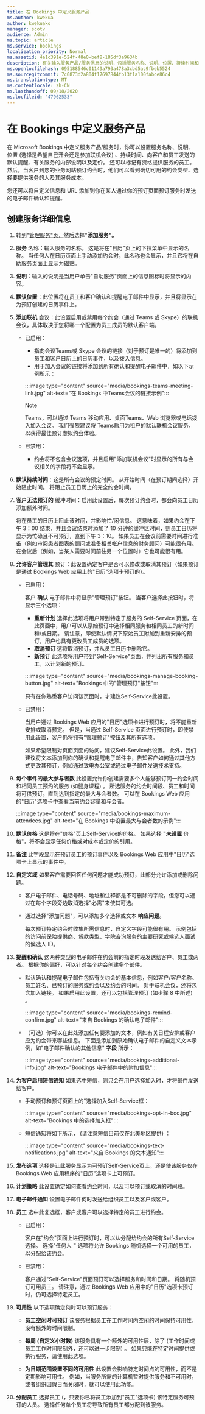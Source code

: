 ```yaml
---
title: 在 Bookings 中定义服务产品
ms.author: kwekua
author: kwekuako
manager: scotv
audience: Admin
ms.topic: article
ms.service: bookings
localization_priority: Normal
ms.assetid: 4a1c391e-524f-48e0-bef8-185df3a9634b
description: 有关输入服务产品/服务信息的说明，包括服务名称、说明、位置、持续时间和定价。 还可以标记有资格提供服务的员工。
ms.openlocfilehash: 095188546c01149a793a478a3cbd5ac9fbeb5524
ms.sourcegitcommit: 7c0873d2a804f17697844fb13f1a100fabce86c4
ms.translationtype: MT
ms.contentlocale: zh-CN
ms.lasthandoff: 09/18/2020
ms.locfileid: "47962533"
---
```

# <a name="define-your-service-offerings-in-bookings"></a>在 Bookings 中定义服务产品

在 Microsoft Bookings 中定义服务产品/服务时，你可以设置服务名称、说明、位置 (选择是希望自己开会还是参加联机会议) 、持续时间、向客户和员工发送的默认提醒、有关服务的内部说明以及定价。 还可以标记有资格提供服务的员工。 然后，当客户到您的业务网站预订约会时，他们可以看到确切可用的约会类型、选择要提供服务的人及其服务成本。

您还可以将自定义信息和 URL 添加到你在某人通过你的预订页面预订服务时发送的电子邮件确认和提醒。

## <a name="create-the-service-details"></a>创建服务详细信息

1. 转到"[管理服务"页，](https://outlook.office.com/bookings/services)然后选择"**添加服务"。**

2. **服务** 名称：输入服务的名称。 这是将在"日历"页上的下拉菜单中显示的名称。 当任何人在日历页面上手动添加约会时，此名称也会显示，并且它将在自助服务页面上显示为磁贴。

3. **说明**：输入的说明是当用户单击"自助服务"页面上的信息图标时将显示的内容。

4. **默认位置**：此位置将在员工和客户确认和提醒电子邮件中显示，并且将显示在为预订创建的日历事件上。

5. **添加联机** 会议：此设置启用或禁用每个约会（通过 Teams 或 Skype）的联机会议，具体取决于您将哪一个配置为员工成员的默认客户端。

    - 已启用：

        - 指向会议Teams或 Skype 会议的链接（对于预订是唯一的）将添加到员工和客户日历上的日历事件，以及拨入信息。
        - 用于加入会议的链接将添加到所有确认和提醒电子邮件中，如以下示例所示：

        :::image type="content" source="media/bookings-teams-meeting-link.jpg" alt-text="在 Bookings 中Teams会议的链接示例":::

        > [!NOTE]
        > Teams，可以通过 Teams 移动应用、桌面Teams、Web 浏览器或电话拨入加入会议。 我们强烈建议将 Teams启用为租户的默认联机会议服务，以获得最佳预订虚拟约会体验。

    - 已禁用：
        - 约会将不包含会议选项，并且启用"添加联机会议"时显示的所有与会议相关的字段将不会显示。

6. **默认持续时间**：这是所有会议的预定时间。 从开始时间（在预订期间选择）开始阻止时间。 将阻止员工日历上的完全约会时间。

7. **客户无法预订的** 缓冲时间：启用此设置后，每次预订约会时，都会向员工日历添加额外时间。

    将在员工的日历上阻止该时间，并影响忙/闲信息。 这意味着，如果约会在下午 3：00 结束，并且会议结束时添加了 10 分钟的缓冲区时间，则员工日历将显示为忙碌且不可预订，直到下午 3：10。 如果员工在会议前需要时间进行准备（例如审阅患者图表的顾问或准备相关帐户信息的财务顾问）可能很有用。 在会议后（例如，当某人需要时间前往另一个位置时）它也可能很有用。

8. **允许客户管理其** 预订：此设置确定客户是否可以修改或取消其预订（如果预订是通过 Bookings Web 应用上的"日历"选项卡预订的）。

    - 已启用：

        客户 **确认** 电子邮件中将显示"管理预订"按钮。 当客户选择此按钮时，将显示三个选项：
        - **重新计划** 选择此选项将用户带到特定于服务的 Self-Service 页面，在此页面中，用户可以从原始预订中选择相同服务和相同员工的新时间和/或日期。 请注意，即使默认情况下原始员工附加到重新安排的预订，用户也具有更改员工成员的选项。
        - **取消预订** 这将取消预订，并从员工日历中删除它。
        - **新预订** 此选项将用户带到"Self-Service"页面，并列出所有服务和员工，以计划新的预订。

        :::image type="content" source="media/bookings-manage-booking-button.jpg" alt-text="Bookings 中的&quot;管理预订&quot;按钮":::

        只有在你熟悉客户访问该页面时，才建议Self-Service此设置。

    - 已禁用：

        当用户通过 Bookings Web 应用的"日历"选项卡进行预订时，将不能重新安排或取消预定。 但是，当通过 Self-Service 页面进行预订时，即使禁用此设置，客户仍将拥有"管理预订"按钮及其所有选项。

        如果希望限制对页面页面的访问，建议Self-Service此设置。 此外，我们建议将文本添加到你的确认和提醒电子邮件中，告知客户如何通过其他方式更改其预订，例如通过致电办公室或通过电子邮件发送技术支持。

9. **每个事件的最大参与者数** 此设置允许你创建需要多个人能够预订同一约会时间和相同员工预约的服务 (如健身课程) 。 所选服务的约会时间段、员工和时间将可供预订，直到达到指定的最大与会者数。 可以在 Bookings Web 应用的"日历"选项卡中查看当前约会容量和与会者。

    :::image type="content" source="media/bookings-maximum-attendees.jpg" alt-text="在 Bookings 中设置最大与会者数的示例":::

10. **默认价格**  这是将在"价格"页上Self-Service的价格。 如果选择 **"未设置** 价格"，将不会显示任何价格或对成本或定价的引用。

11. **备注** 此字段显示在预订员工的预订事件以及 Bookings Web 应用中"日历"选项卡上显示的事件中。

12. **自定义域** 如果客户需要回答任何问题才能成功预订，此部分允许添加或删除问题。

    - 客户电子邮件、电话号码、地址和注释都是不可删除的字段，但您可以通过在每个字段旁边取消选择"必需"来使其可选。 

    - 通过选择"添加问题"，可以添加多个选择或文本 **响应问题**。

        每次预订特定约会时收集所需信息时，自定义字段可能很有用。 示例包括的访问前保险提供商、贷款类型、学院咨询服务的主要研究或候选人面试的候选人 ID。

13. **提醒和确认** 这两种类型的电子邮件在约会前的指定时段发送给客户、员工或两者。 根据你的偏好，可以针对每个约会创建多个邮件。

    - 默认确认和提醒电子邮件包括有关约会的基本信息，例如客户/客户名称、员工姓名、已预订的服务或约会以及约会的时间。 对于联机会议，还将包含加入链接。 如果启用此设置，还可以包括管理预订 (如步骤 8 中所述) 。

        :::image type="content" source="media/bookings-remind-confirm.jpg" alt-text="来自 Bookings 的确认电子邮件":::

    - （可选）你可以在此处添加任何要添加的文本，例如有关日程安排或客户应为约会带来哪些信息。 下面是添加到原始确认电子邮件的自定义文本示例，如"电子邮件确认的其他信息" **字段** 所示：

        :::image type="content" source="media/bookings-additional-info.jpg" alt-text="Bookings 电子邮件中的附加信息":::

14. **为客户启用短信通知** 如果选中短信，则只会在用户选择加入时，才将邮件发送给客户。

    - 手动预订和预订页面上的"选择加入Self-Service框：

        :::image type="content" source="media/bookings-opt-In-boc.jpg" alt-text="Bookings 中的选择加入框":::

    - 短信通知将如下所示， (请注意短信目前仅在北美地区提供) ：

        :::image type="content" source="media/bookings-text-notifications.jpg" alt-text="来自 Bookings 的文本通知":::

15. **发布选项** 选择是让此服务显示为可预订Self-Service页上，还是使该服务仅在 Bookings Web 应用程序的"日历"选项卡上可预订。

16. **计划策略** 此设置确定如何查看约会时间，以及可以预订或取消的时间段。

17. **电子邮件通知** 设置电子邮件何时发送给组织员工以及客户或客户。

18. **员工** 选中此复选框，客户或客户可以选择特定的员工进行约会。

    - 已启用：

        客户在"约会"页面上进行预订时，可以从分配给约会的所有Self-Service选择。 选择"任何人 **"** 选项将允许 Bookings 随机选择一个可用的员工，以分配给该约会。

    - 已禁用：

        客户通过"Self-Service"页面预订可以选择服务和时间和日期。 将随机预订可用员工。 请注意，通过 Bookings Web 应用中的"日历"选项卡预订时，仍可选择特定员工。

19. **可用性** 以下选项确定何时可以预订服务：

    - **员工空闲时可预订** 该服务根据员工在工作时间内空闲的时间保持可用性，没有额外的时间限制。

    - **每周 (自定义小时数)** 该服务具有一个额外的可用性层，除了 (工作时间或员工工作时间限制外，还可以进一步限制) 。 如果只能在特定时间提供或执行服务，请使用此选项。

    - **为日期范围设置不同的可用性** 此设置会影响特定时间点的可用性，而不是定期影响可用性。 例如，当服务所需的计算机暂时提供服务和不可用时，或者组织因假日而关闭时，就可以使用此功能。

20. **分配员工** 选择员工 (，只要你已将员工添加到"员工"选项卡) 该特定服务可预订的人员。 选择任何单个员工将导致所有员工都分配到该服务。